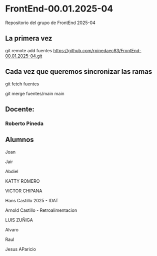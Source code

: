 # FrontEnd-00.01.2025-04

Repositorio del grupo de FrontEnd 2025-04

## La primera vez

git remote add fuentes https://github.com/rpinedaec83/FrontEnd-00.01.2025-04.git

## Cada vez que queremos sincronizar las ramas

git fetch fuentes

git merge fuentes/main main

## Docente:

### Roberto Pineda



## Alumnos

Joan

Jair

Abdiel

KATTY ROMERO

VICTOR CHIPANA

Hans Castillo
2025 - IDAT


Arnold Castillo - Retroalimentacion


LUIS ZUÑIGA


Alvaro

Raul

Jesus AParicio
